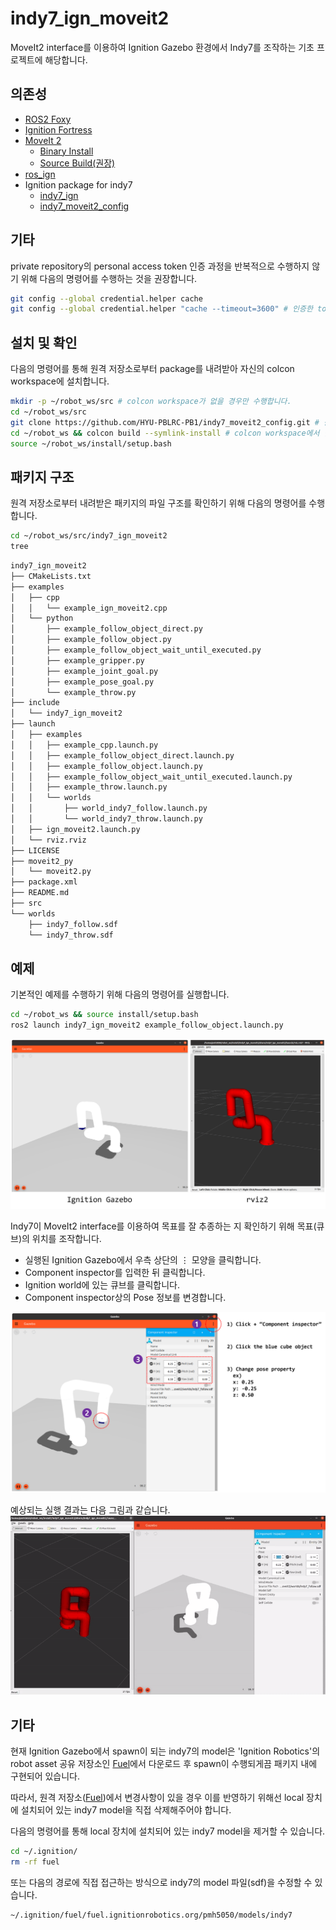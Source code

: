 # indy7_ign_moveit2
MoveIt2 interface를 이용하여 Ignition Gazebo 환경에서 Indy7를 조작하는 기초 프로젝트에 해당합니다.

## 의존성
- [ROS2 Foxy](https://docs.ros.org/en/foxy/Installation.html)
- [Ignition Fortress](https://ignitionrobotics.org/docs/fortress)
- [MoveIt 2](https://moveit.ros.org/)
  - [Binary Install](https://moveit.ros.org/install-moveit2/binary)
  - [Source Build(권장)](https://moveit.ros.org/install-moveit2/source/)
- [ros_ign](https://github.com/ignitionrobotics/ros_ign/tree/ros2)
- Ignition package for indy7
  - [indy7_ign](https://github.com/HYU-PBLRC-PB1/indy7_ign.git)
  - [indy7_moveit2_config](https://github.com/HYU-PBLRC-PB1/indy7_moveit2_config.git)

## 기타
private repository의 personal access token 인증 과정을 반복적으로 수행하지 않기 위해 다음의 명령어를 수행하는 것을 권장합니다.

```bash
git config --global credential.helper cache
git config --global credential.helper "cache --timeout=3600" # 인증한 token을 3600초 동안 cache  
```

## 설치 및 확인
다음의 명령어를 통해 원격 저장소로부터 package를 내려받아 자신의 colcon workspace에 설치합니다.

```bash
mkdir -p ~/robot_ws/src # colcon workspace가 없을 경우만 수행합니다.
cd ~/robot_ws/src
git clone https://github.com/HYU-PBLRC-PB1/indy7_moveit2_config.git # 원격 저장소로부터 package를 다운로드합니다.
cd ~/robot_ws && colcon build --symlink-install # colcon workspace에서 빌드를 진행합니다.
source ~/robot_ws/install/setup.bash
```

## 패키지 구조
원격 저장소로부터 내려받은 패키지의 파일 구조를 확인하기 위해 다음의 명령어를 수행합니다.
```bash
cd ~/robot_ws/src/indy7_ign_moveit2
tree
```

```bash
indy7_ign_moveit2
├── CMakeLists.txt
├── examples
│   ├── cpp
│   │   └── example_ign_moveit2.cpp
│   └── python
│       ├── example_follow_object_direct.py
│       ├── example_follow_object.py
│       ├── example_follow_object_wait_until_executed.py
│       ├── example_gripper.py
│       ├── example_joint_goal.py
│       ├── example_pose_goal.py
│       └── example_throw.py
├── include
│   └── indy7_ign_moveit2
├── launch
│   ├── examples
│   │   ├── example_cpp.launch.py
│   │   ├── example_follow_object_direct.launch.py
│   │   ├── example_follow_object.launch.py
│   │   ├── example_follow_object_wait_until_executed.launch.py
│   │   ├── example_throw.launch.py
│   │   └── worlds
│   │       ├── world_indy7_follow.launch.py
│   │       └── world_indy7_throw.launch.py
│   ├── ign_moveit2.launch.py
│   └── rviz.rviz
├── LICENSE
├── moveit2_py
│   └── moveit2.py
├── package.xml
├── README.md
├── src
└── worlds
    ├── indy7_follow.sdf
    └── indy7_throw.sdf

```

## 예제
기본적인 예제를 수행하기 위해 다음의 명령어를 실행합니다.
```bash
cd ~/robot_ws && source install/setup.bash
ros2 launch indy7_ign_moveit2 example_follow_object.launch.py
```
![fig1](figure/fig1.png)

Indy7이 MoveIt2 interface를 이용하여 목표를 잘 추종하는 지 확인하기 위해 목표(큐브)의 위치를 조작합니다.

* 실행된 Ignition Gazebo에서 우측 상단의 ⋮ 모양을 클릭합니다.
* Component inspector를 입력한 뒤 클릭합니다.
* Ignition world에 있는 큐브를 클릭합니다.
* Component inspector상의 Pose 정보를 변경합니다.

![fig2](figure/fig2.png)

예상되는 실행 결과는 다음 그림과 같습니다.
![example](figure/example.gif)

## 기타
현재 Ignition Gazebo에서 spawn이 되는 indy7의 model은 'Ignition Robotics'의 robot asset 공유 저장소인 [Fuel](https://app.ignitionrobotics.org/pmh5050/fuel/models/indy7)에서 다운로드 후 spawn이 수행되게끔 패키지 내에 구현되어 있습니다.

따라서, 원격 저장소([Fuel](https://app.ignitionrobotics.org/pmh5050/fuel/models/indy7))에서 변경사항이 있을 경우 이를 반영하기 위해선 local 장치에 설치되어 있는 indy7 model을 직접 삭제해주어야 합니다.

다음의 명령어를 통해 local 장치에 설치되어 있는 indy7 model을 제거할 수 있습니다. 
```bash
cd ~/.ignition/
rm -rf fuel
```

또는 다음의 경로에 직접 접근하는 방식으로 indy7의 model 파일(sdf)을 수정할 수 있습니다.
```
~/.ignition/fuel/fuel.ignitionrobotics.org/pmh5050/models/indy7
```
